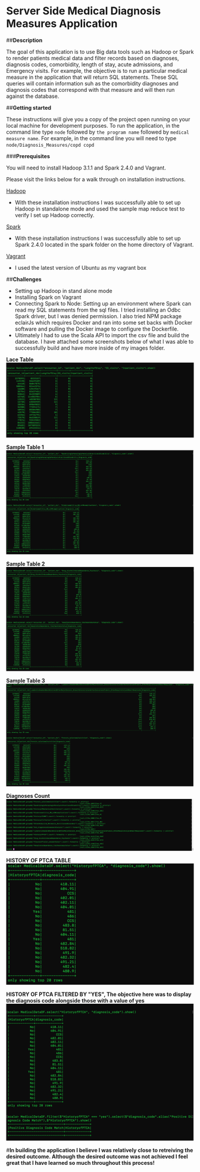# Server Side Medical Diagnosis Measures Application

##**Description**

The goal of this application is to use Big data tools such as Hadoop or Spark to render patients medical data and filter records based on diagnoses, diagnosis codes, comorbidity, length of stay, acute admissions, and Emergency visits.
For example, the objective is to run a particular medical measure in the application that will return SQL statements. These SQL queries will contain information suh as the comorbidity diagnoses and diagnosis codes that correspond with that measure and will then run against the database.  

##**Getting started**

These instructions will give you a copy of the project open running on your local machine for development purposes.  To run the application, in the command line type `node` followed by `the program name` followed by `medical measure name`.
For example, in the command line you will need to type `node/Diagnosis_Measures/copd copd`

###**Prerequisites**

You will need to install Hadoop 3.1.1 and Spark 2.4.0 and Vagrant.

Please visit the links below for a walk through on installation instructions.

[Hadoop](https://www.digitalocean.com/community/tutorials/how-to-install-hadoop-in-stand-alone-mode-on-ubuntu-18-04
)
- With these installation instructions I was successfully able to set up Hadoop in standalone mode and used the sample map reduce test to verify I set up Hadoop correctly.

[Spark](https://spark.apache.org/downloads.html)
- With these installation instructions I was successfully able to set up Spark 2.4.0 located in the spark folder on the home directory of Vagrant.

[Vagrant](https://app.vagrantup.com/bento/boxes/ubuntu-18.04)
- I used the latest version of Ubuntu as my vagrant box

##**Challenges**
- Setting up Hadoop in stand alone mode
- Installing Spark on Vagrant
- Connecting Spark to Node: Setting up an environment where Spark can read my SQL statements from the sql files.  I tried installing an Odbc Spark driver, but I was denied permission.  I also tried NPM package eclairJs which requires Docker and ran into some set backs with Docker software and pulling the Docker image to configure the Dockerfile.
- Ultimately I had to use the Scala API to import the csv file and build the database.  I have attached some screenshots below of what I was able to successfully build and have more inside of my images folder.

**Lace Table**
![picture](images/LaceTable.png)

**Sample Table 1**
![picture](images/Table1.png)

**Sample Table 2**
![picture](images/Table2.png)

**Sample Table 3**
![picture](images/Table3.png)

**Diagnoses Count**
![picture](images/Count_diagnoses.png)

**HISTORY OF PTCA TABLE**
![picture](images/HofPTCA_TABLE.png)

**HISTORY OF PTCA FILTERED BY "YES", The objective here was to display the diagnosis code alongside those with a value of yes**
![picture](images/PTCA_Table_diagnosis_Match.png)


#**In building the application I believe I was relatively close to retreiving the desired outcome.  Although the desired outcome was not achieved I feel great that I have learned so much throughout this process!** 




